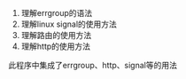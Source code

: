 1. 理解errgroup的语法
2. 理解linux signal的使用方法
3. 理解路由的使用方法
4. 理解http的使用方法

此程序中集成了errgroup、http、signal等的用法
